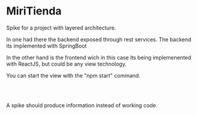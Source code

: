# MiriTienda

Spike for a project with layered architecture.
<br/>

In one had there the backend exposed through rest services.
The backend its implemented with SpringBoot
<br/>

In the other hand is the frontend wich in this case
its being implemenented with ReactJS, but could be any
view technology.
<br/>

You can start the view with the "npm start" command.
<br/>

<br/>

<br/>

A spike should produce information instead of working code.



